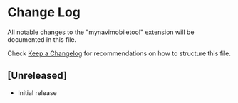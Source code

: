 # Change Log

All notable changes to the "mynavimobiletool" extension will be documented in this file.

Check [Keep a Changelog](http://keepachangelog.com/) for recommendations on how to structure this file.

## [Unreleased]

- Initial release